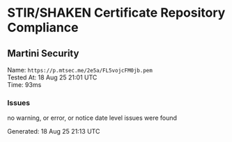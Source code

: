 # STIR/SHAKEN Certificate Repository Compliance

## Martini Security

Name: `https://p.mtsec.me/2e5a/FL5vojcFM0jb.pem`\
Tested At: 18 Aug 25 21:01 UTC\
Time: 93ms

### Issues

no warning, or error, or notice date level issues were found

Generated: 18 Aug 25 21:13 UTC